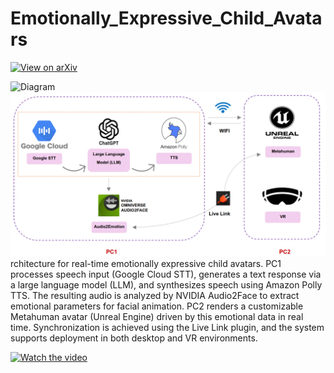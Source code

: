 # Emotionally_Expressive_Child_Avatars

[![View on arXiv](https://img.shields.io/badge/arXiv-2506.13477-red)](https://arxiv.org/abs/2506.13477)


![Diagram](assets/dev-pipeline.png)
![Diagram](assets/arch.png)
rchitecture for real-time emotionally expressive child avatars. PC1 processes speech input (Google Cloud
STT), generates a text response via a large language model (LLM), and synthesizes speech using Amazon Polly TTS.
The resulting audio is analyzed by NVIDIA Audio2Face to extract emotional parameters for facial animation. PC2
renders a customizable Metahuman avatar (Unreal Engine) driven by this emotional data in real time. Synchronization
is achieved using the Live Link plugin, and the system supports deployment in both desktop and VR environments.


[![Watch the video](https://img.youtube.com/vi/c1kzG0QLAeQ/0.jpg)](https://youtu.be/c1kzG0QLAeQ)
